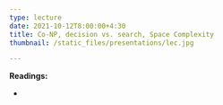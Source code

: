 ```yaml
---
type: lecture
date: 2021-10-12T8:00:00+4:30
title: Co-NP, decision vs. search, Space Complexity
thumbnail: /static_files/presentations/lec.jpg

---
```

**Readings:**
- [//]: # "[Lecture Notes 1, Sections 2.6-3.2](http://cs.gmu.edu/~evgenios/teaching/cs600/automata.pdf)"
